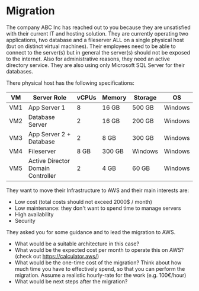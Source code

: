 # Migration

The company ABC Inc has reached out to you because they are unsatisfied with their current IT and hosting solution. They are currently operating two applications, two database and a fileserver ALL on a single physical host (but on distinct virtual machines). Their employees need to be able to connect to the server(s) but in general the server(s) should not be exposed to the internet. Also for administrative reasons, they need an active directory service. They are also using only Microsoft SQL Server for their databases.

There physical host has the following specifications:

| VM  | Server Role                       | vCPUs | Memory | Storage | OS      |
| --- | --------------------------------- | ----- | ------ | ------- | ------- |
| VM1 | App Server 1                      | 8     | 16 GB  | 500 GB  | Windows |
| VM2 | Database Server                   | 2     | 16 GB  | 200 GB  | Windows |
| VM3 | App Server 2 + Database           | 2     | 8 GB   | 300 GB  | Windows |
| VM4 | Fileserver                        | 8 GB  | 300 GB | Windows | Windows |
| VM5 | Active Director Domain Controller | 2     | 4 GB   | 60 GB   | Windows |


They want to move their Infrastructure to AWS and their main interests are:

- Low cost (total costs should not exceed 2000$ / month)
- Low maintenance: they don't want to spend time to manage servers
- High availability
- Security

They asked you for some guidance and to lead the migration to AWS.

- What would be a suitable architecture in this case?
- What would be the expected cost per month to operate this on AWS? (check out https://calculator.aws/)
- What would be the one-time cost of the migration? Think about how much time you have to effectively spend, so that you can perform the migration. Assume a realistic hourly-rate for the work (e.g. 100€/hour)
- What would be next steps after the migration?
  